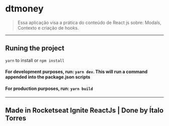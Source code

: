 # dtmoney
> Essa aplicação visa a prática do conteúdo de React js sobre: Modals, Contexto e criação de hooks.

---
## Runing the project
`yarn` to install or `npm install`

#### For development purposes, run: `yarn dev`. This will run a command appended into the **package.json** scripts

#### For production purposes, run: `yarn build`

---


Made in Rocketseat Ignite ReactJs | Done by Ítalo Torres
---
